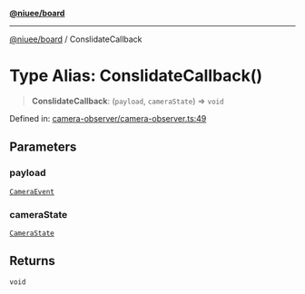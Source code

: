 [**@niuee/board**](../README.md)

***

[@niuee/board](../globals.md) / ConslidateCallback

# Type Alias: ConslidateCallback()

> **ConslidateCallback**: (`payload`, `cameraState`) => `void`

Defined in: [camera-observer/camera-observer.ts:49](https://github.com/niuee/board/blob/a0a1179721d4f4b943b6a9bc156753ac9737e502/src/camera-observer/camera-observer.ts#L49)

## Parameters

### payload

[`CameraEvent`](CameraEvent.md)

### cameraState

[`CameraState`](CameraState.md)

## Returns

`void`
